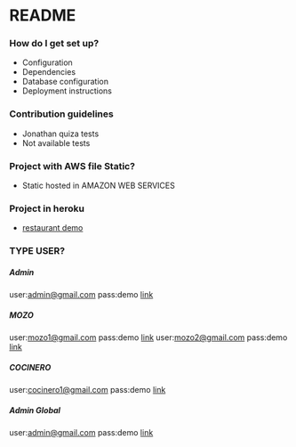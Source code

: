 # README #

### How do I get set up? ###

* Configuration
* Dependencies
* Database configuration
* Deployment instructions

### Contribution guidelines ###

* Jonathan quiza tests
* Not available tests


### Project with AWS file Static? ###
* Static hosted in AMAZON WEB SERVICES



### Project in heroku  ###
* [restaurant demo](https://dj-restaurant.herokuapp.com)


### TYPE USER? ###
##### Admin #####
user:admin@gmail.com
pass:demo
[link](https://dj-restaurant.herokuapp.com/es/)


##### MOZO #####
user:mozo1@gmail.com pass:demo [link](https://dj-restaurant.herokuapp.com/es/)
user:mozo2@gmail.com pass:demo [link](https://dj-restaurant.herokuapp.com/es/)



##### COCINERO #####
user:cocinero1@gmail.com pass:demo
[link](https://dj-restaurant.herokuapp.com/es/)

##### Admin Global #####
user:admin@gmail.com
pass:demo
[link](https://dj-restaurant.herokuapp.com/es/admin_prod/)
